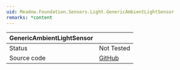 ```yaml
---
uid: Meadow.Foundation.Sensors.Light.GenericAmbientLightSensor
remarks: *content
---
```


| GenericAmbientLightSensor |             |
|---------------------------|-------------|
| Status                    | Not Tested  |
| Source code               | [GitHub](https://github.com/WildernessLabs/Meadow.Foundation/tree/main/Source/Meadow.Foundation.Core/Sensors/Light) |